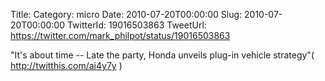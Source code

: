 Title: 
Category: micro
Date: 2010-07-20T00:00:00
Slug: 2010-07-20T00:00:00
TwitterId: 19016503863
TweetUrl: https://twitter.com/mark_philpot/status/19016503863

"It's about time -- Late the party, Honda unveils plug-in vehicle strategy"( http://twitthis.com/ai4y7y )